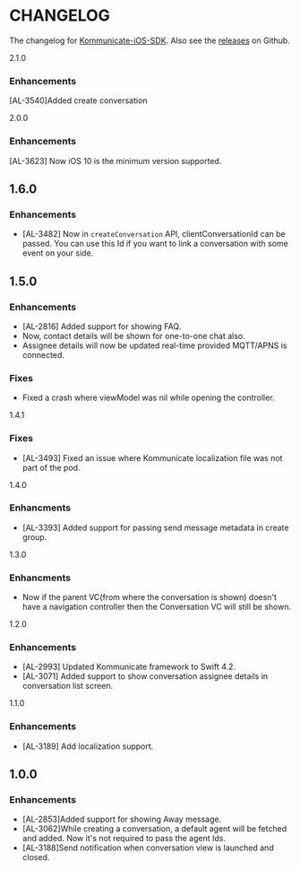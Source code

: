# CHANGELOG

The changelog for [Kommunicate-iOS-SDK](https://github.com/Kommunicate-io/Kommunicate-iOS-SDK). Also see the [releases](https://github.com/Kommunicate-io/Kommunicate-iOS-SDK/releases) on Github.


2.1.0

### Enhancements
[AL-3540]Added create conversation

2.0.0

### Enhancements
[AL-3623] Now iOS 10 is the minimum version supported.

1.6.0
---
### Enhancements
- [AL-3482] Now in `createConversation` API, clientConversationId can be passed. You can use this Id if you want to link a conversation with some event on your side.

1.5.0
---
### Enhancements
- [AL-2816] Added support for showing FAQ.
- Now, contact details will be shown for one-to-one chat also.
- Assignee details will now be updated real-time provided MQTT/APNS is connected.

### Fixes
- Fixed a crash where viewModel was nil while opening the controller.

1.4.1

### Fixes

- [AL-3493] Fixed an issue where Kommunicate localization file was not part of the pod.

1.4.0

### Enhancments

- [AL-3393] Added support for passing send message metadata in create group.

1.3.0

### Enhancments

- Now if the parent VC(from where the conversation is shown) doesn't have a navigation controller then the Conversation VC will still be shown.

1.2.0

### Enhancements

- [AL-2993] Updated Kommunicate framework to Swift 4.2.
- [AL-3071] Added support to show conversation assignee details in conversation list screen.

1.1.0

### Enhancements

- [AL-3189] Add localization support.

1.0.0
---

### Enhancements

- [AL-2853]Added support for showing Away message.
- [AL-3062]While creating a conversation, a default agent will be fetched and added. Now it's not required  to pass the agent Ids.
- [AL-3188]Send notification when conversation view is launched and closed.
